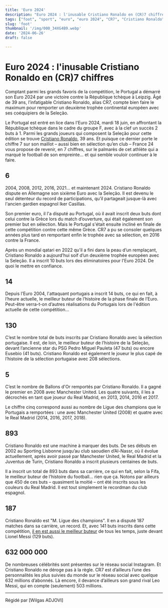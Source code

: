 ```yaml
---
title: 'Euro 2024'
description: "Euro 2024 : l'inusable Cristiano Ronaldo en (CR)7 chiffres"
tags: ["foot", "sport", "euro", "euro 2024", "CR7", "Cristiano Ronaldo"]
slug: 'foot'
thumbnail: '/img/000_34XG4B9.webp'
date: '2024-06-26'
draft: false

---
```


# Euro 2024 : l'inusable Cristiano Ronaldo en (CR)7 chiffres


Comptant parmi les grands favoris de la compétition, le Portugal a démarré son Euro 2024 par une victoire contre la République tchèque à Leipzig. Âgé de 39 ans, l’infatigable Cristiano Ronaldo, alias CR7, compte bien faire le maximum pour remporter un deuxième trophée continental européen avec ses coéquipiers de la Seleção.

Le Portugal est entré en lice dans l'Euro 2024, mardi 18 juin, en affrontant la République tchèque dans le cadre du groupe F, avec à la clef un succès 2 buts à 1. Parmi les grands joueurs qui composent la Seleção pour cette édition se trouve <a href="https://www.france24.com/fr/tag/cristiano-ronaldo/" class="lien" target="_blank">Cristiano Ronaldo</a>, 39 ans. Et puisque ce dernier porte le chiffre 7 sur son maillot – aussi bien en sélection qu’en club – France 24 vous propose de revenir, en 7 chiffres, sur le palmarès de cet athlète qui a marqué le football de son empreinte… et qui semble vouloir continuer à le faire.

## 6
2004, 2008, 2012, 2016, 2021… et maintenant 2024. Cristiano Ronaldo dispute en Allemagne son sixième Euro avec la Seleção. Il est devenu le seul détenteur du record de participations, qu’il partageait jusque-là avec l'ancien gardien espagnol Iker Casillas.

Son premier euro, il l'a disputé au Portugal, où il avait inscrit deux buts dont celui contre la Grèce lors du match d’ouverture, qui était également son premier but en sélection. Mais le Portugal s'était ensuite incliné en finale de cette compétition contre cette même Grèce. CR7 a pu se consoler quelques années plus tard en remportant enfin le trophée avec sa sélection, en 2016 contre la France.

Après un mondial qatari en 2022 qu’il a fini dans la peau d’un remplaçant, Cristiano Ronaldo a aujourd’hui soif d’un deuxième trophée européen avec la Seleção. Il a inscrit 10 buts lors des éliminatoires pour l'Euro 2024. De quoi le mettre en confiance.

## 14
Depuis l’Euro 2004, l'attaquant portugais a inscrit 14 buts, ce qui en fait, à l’heure actuelle, le meilleur buteur de l’histoire de la phase finale de l’Euro. Peut-être verra-t-on d’autres réalisations du Portugais lors de l'édition actuelle de cette compétition…

## 130
C’est le nombre total de buts inscrits par Cristiano Ronaldo avec la sélection portugaise. Il est, de loin, le meilleur buteur de l’histoire de la Seleção, devant l’ancienne star du PSG Pedro Miguel Pauleta (47 buts) ou encore Eusebio (41 buts). Cristiano Ronaldo est également le joueur le plus capé de l’histoire de la sélection portugaise avec 208 sélections.

## 5
C’est le nombre de Ballons d'Or remportés par Cristiano Ronaldo. Il a gagné le premier en 2008 avec Manchester United. Les quatre suivants, il les a décrochés en tant que joueur du Real Madrid, en 2013, 2014, 2016 et 2017.

Le chiffre cinq correspond aussi au nombre de Ligue des champions que le Portugais a remportées : une avec Manchester United (2008) et quatre avec le Real Madrid (2014, 2016, 2017, 2018).

## 893
Cristiano Ronaldo est une machine à marquer des buts. De ses débuts en 2002 au Sporting Lisbonne jusqu’au club saoudien d’Al-Nassr, où il évolue actuellement, après avoir passé par Manchester United, le Real Madrid et la Juventus de Turin, Cristiano Ronaldo a inscrit plusieurs centaines de buts.

Il a inscrit un total de 893 buts dans sa carrière, ce qui en fait, selon la Fifa, le meilleur buteur de l’histoire du football… rien que ça. Notons par ailleurs que 450 de ces buts – quasiment la moitié – ont été inscrits sous les couleurs du Real Madrid. Il est tout simplement le recordman du club espagnol.

## 187
Cristiano Ronaldo est "M. Ligue des champions". Il en a disputé 187 matches dans sa carrière, un record. Et, avec 141 buts inscrits dans cette compétition, <a href="https://www.uefa.com/uefachampionsleague/history/rankings/players/goals_scored/" class="lien" target="_blank">il en est aussi le meilleur buteur</a> de tous les temps, juste devant Lionel Messi (129 buts).

## 632 000 000
De nombreuses célébrités sont présentes sur le réseau social Instagram. Et Cristiano Ronaldo ne déroge pas à la règle. CR7 est d’ailleurs l’une des personnalités les plus suivies du monde sur le réseau social avec quelque 632 millions d’abonnés. Là encore, il devance d’ailleurs son grand rival Leo Messi, qui en compte (seulement) 503 millions.

---
Régidé par [Wilgas ADJOVI]